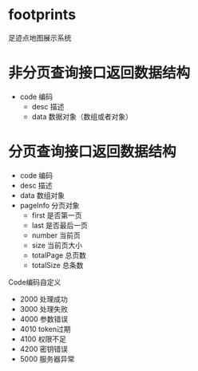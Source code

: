 # footprints
足迹点地图展示系统

# 非分页查询接口返回数据结构

- code 编码
  - desc 描述
  - data 数据对象（数组或者对象）
# 分页查询接口返回数据结构

  - code 编码
  - desc 描述
  - data 数组对象
  - pageInfo      分页对象
    - first    是否第一页
    - last        是否最后一页
    - number      当前页
    - size        当前页大小
    - totalPage   总页数
    - totalSize   总条数

Code编码自定义

  - 2000 处理成功
  - 3000 处理失败
  - 4000 参数错误
  - 4010 token过期
  - 4100 权限不足
  - 4200 密钥错误
  - 5000 服务器异常
